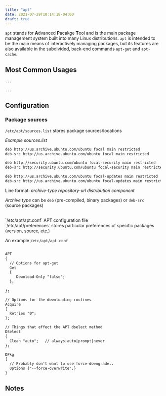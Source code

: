 ```yaml
---
title: "apt"
date: 2021-07-29T10:14:18-04:00
draft: true
---
```


`apt` stands for **A**dvanced **P**acakge **T**ool and is the main package
management system built into many Linux distributions. `apt` is intended to
be the main means of interactively managing packages, but its features are
also available in the subdivided, back-end commands `apt-get` and `apt-cache`.

## Most Common Usages

```sh
...
```

```sh
...
```

## Configuration

### Package sources

`/etc/apt/sources.list` stores package sources/locations

_Example sources.list_

```txt
deb http://us.archive.ubuntu.com/ubuntu focal main restricted
deb-src http://us.archive.ubuntu.com/ubuntu focal main restricted

deb http://security.ubuntu.com/ubuntu focal-security main restricted
deb-src http://security.ubuntu.com/ubuntu focal-security main restricted

deb http://us.archive.ubuntu.com/ubuntu focal-updates main restricted
deb-src http://us.archive.ubuntu.com/ubuntu focal-updates main restricted
```

Line format: _archive-type repository-url distribution component_

_Archive type_ can be `deb` (pre-compiled, binary packages) or `deb-src`
(source packages)

<br>
`/etc/apt/apt.conf` APT configuration file
<br>
`/etc/apt/preferences` stores particular preferences of specific packages (version,
source, etc.)

An example `/etc/apt/apt.conf`

```txt

APT 
{
  // Options for apt-get
  Get 
  {
     Download-Only "false";
  };
  
};

// Options for the downloading routines
Acquire
{
  Retries "0";
};

// Things that effect the APT dselect method
DSelect 
{
  Clean "auto";   // always|auto|prompt|never
};

DPkg 
{
  // Probably don't want to use force-downgrade..
  Options {"--force-overwrite";}
}
```

## Notes
